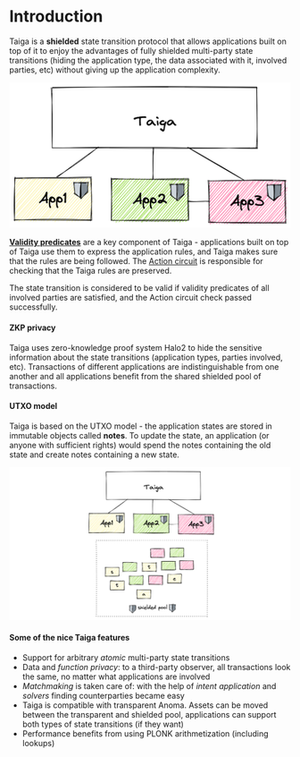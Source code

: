 # Introduction

Taiga is a **shielded** state transition protocol that allows applications built on top of it to enjoy the advantages of fully shielded multi-party state transitions 
(hiding the application type, the data associated with it, involved parties, etc) without giving up the application complexity.

![img.png](images/Intro_Taiga_Apps.png)

[**Validity predicates**](./validity-predicates.md) are a key component of Taiga - applications built on top of Taiga use them to express the application rules, 
and Taiga makes sure that the rules are being followed. The [Action circuit](./action.md) is responsible for checking that the Taiga rules are preserved.

The state transition is considered to be valid if validity predicates of all involved parties are satisfied, and the Action circuit check passed successfully.


#### ZKP privacy

Taiga uses zero-knowledge proof system Halo2 to hide the sensitive information about the state transitions (application types, parties involved, etc). 
Transactions of different applications are indistinguishable from one another and all applications benefit from the shared shielded pool of transactions.

#### UTXO model

Taiga is based on the UTXO model - the application states are stored in immutable objects called **notes**. 
To update the state, an application (or anyone with sufficient rights) would spend the notes containing the old state and create notes containing a new state.

![img_2.png](images/Intro_UTXO.png)

#### Some of the nice Taiga features

* Support for arbitrary *atomic* multi-party state transitions
* Data and *function privacy*: to a third-party observer, all transactions look the same, no matter what applications are involved
* *Matchmaking* is taken care of: with the help of *intent application* and *solvers* finding counterparties became easy
* Taiga is compatible with transparent Anoma. Assets can be moved between the transparent and shielded pool, applications can support both types of state transitions (if they want)
* Performance benefits from using PLONK arithmetization (including lookups)

